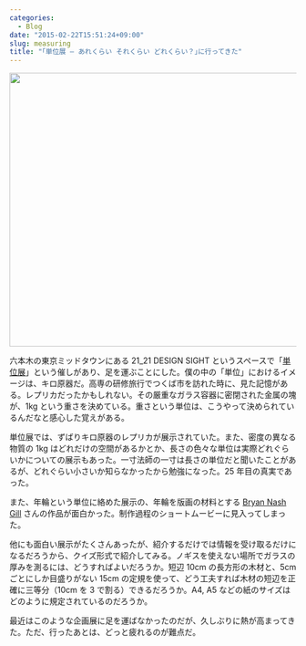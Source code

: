 ```yaml
---
categories:
  - Blog
date: "2015-02-22T15:51:24+09:00"
slug: measuring
title: "｢単位展 ― あれくらい それくらい どれくらい？｣に行ってきた"
---
```


<img alt="" src="/images/2015/02/measuring.jpg" width="640" height="480">

六本木の東京ミッドタウンにある 21_21 DESIGN SIGHT というスペースで「[単位展](http://www.2121designsight.jp/program/measuring/)」という催しがあり、足を運ぶことにした。僕の中の「単位」におけるイメージは、キロ原器だ。高専の研修旅行でつくば市を訪れた時に、見た記憶がある。レプリカだったかもしれない。その厳重なガラス容器に密閉された金属の塊が、1kg という重さを決めている。重さという単位は、こうやって決められているんだなと感心した覚えがある。

単位展では、ずばりキロ原器のレプリカが展示されていた。また、密度の異なる物質の 1kg はどれだけの空間があるかとか、長さの色々な単位は実際どれぐらいかについての展示もあった。一寸法師の一寸は長さの単位だと聞いたことがあるが、どれぐらい小さいか知らなかったから勉強になった。25 年目の真実であった。

また、年輪という単位に絡めた展示の、年輪を版画の材料とする [Bryan Nash Gill](http://www.bryannashgill.com/gallery.html&gid=6) さんの作品が面白かった。制作過程のショートムービーに見入ってしまった。

他にも面白い展示がたくさんあったが、紹介するだけでは情報を受け取るだけになるだろうから、クイズ形式で紹介してみる。ノギスを使えない場所でガラスの厚みを測るには、どうすればよいだろうか。短辺 10cm の長方形の木材と、5cm ごとにしか目盛りがない 15cm の定規を使って、どう工夫すれば木材の短辺を正確に三等分（10cm を 3 で割る）できるだろうか。A4, A5 などの紙のサイズはどのように規定されているのだろうか。

最近はこのような企画展に足を運ばなかったのだが、久しぶりに熱が高まってきた。ただ、行ったあとは、どっと疲れるのが難点だ。
